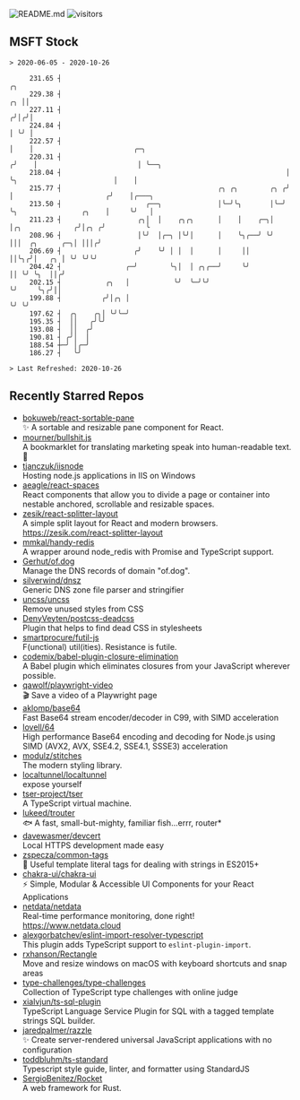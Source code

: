 ![README.md](https://github.com/Gerhut/Gerhut/workflows/README.md/badge.svg)
![visitors](https://visitors.vercel.app/Gerhut/Gerhut?token=8cf69d1f6813d272ef062726b6070c9be4ff72038cfe5a7ded7384a8da65d866)

## MSFT Stock

```
> 2020-06-05 - 2020-10-26

     231.65 ┤                                                             ╭╮                                     
     229.38 ┤                                                          ╭╮ ││                                     
     227.11 ┤                                                         ╭╯│╭╯│                                     
     224.84 ┤                                                         │ ╰╯ │                                     
     222.57 ┤                                                         │    │                         ╭─╮         
     220.31 ┤                                                        ╭╯    │                         │ ╰──╮      
     218.04 ┤                                                        │     ╰╮                        │    │      
     215.77 ┤                                       ╭╮ ╭╮        ╭╮ ╭╯      │                       ╭╯    │╭───╮ 
     213.50 ┤                     ╭──╮              │╰─╯╰╮       │╰─╯       ╰╮                ╭╮    │     ╰╯   │ 
     211.23 ┤                   ╭╮│  │    ╭╮╭╮      │    │    ╭─╮│           │╭╮             ╭╯│╭╮ ╭╯          ╰ 
     208.96 ┤                   │╰╯  │╭─╮ │╰╯│      │    ╰╮╭──╯ ╰╯           │││  ╭╮      ╭─╮│ │││╭╯             
     206.69 ┤                  ╭╯    ╰╯ │ │  │      │     ││                 ││╰╮╭╯│   ╭╮ │ ╰╯ ╰╯╰╯              
     204.42 ┤                ╭─╯        ╰╮│  │ ╭╮╭──╯     ╰╯                 ││ ╰╯ ╰╮  ││╭╯                      
     202.15 ┤           ╭╮   │           ╰╯  ╰─╯╰╯                           ╰╯     ╰╮╭╯││                       
     199.88 ┤          ╭╯│╭╮ │                                                       ╰╯ ╰╯                       
     197.62 ┤  ╭╮    ╭╮│ ╰╯╰─╯                                                                                   
     195.35 ┤  ││   ╭╯╰╯                                                                                         
     193.08 ┤  ││  ╭╯                                                                                            
     190.81 ┤ ╭╯│  │                                                                                             
     188.54 ┼─╯ │╭─╯                                                                                             
     186.27 ┤   ╰╯                                                                                               

> Last Refreshed: 2020-10-26
```

## Recently Starred Repos

- [bokuweb/react-sortable-pane](https://github.com/bokuweb/react-sortable-pane)  
  :sparkles: A sortable and resizable pane component for React.
- [mourner/bullshit.js](https://github.com/mourner/bullshit.js)  
  A bookmarklet for translating marketing speak into human-readable text. :poop:
- [tjanczuk/iisnode](https://github.com/tjanczuk/iisnode)  
  Hosting node.js applications in IIS on Windows
- [aeagle/react-spaces](https://github.com/aeagle/react-spaces)  
  React components that allow you to divide a page or container into nestable anchored, scrollable and resizable spaces.
- [zesik/react-splitter-layout](https://github.com/zesik/react-splitter-layout)  
  A simple split layout for React and modern browsers. https://zesik.com/react-splitter-layout
- [mmkal/handy-redis](https://github.com/mmkal/handy-redis)  
  A wrapper around node_redis with Promise and TypeScript support.
- [Gerhut/of.dog](https://github.com/Gerhut/of.dog)  
  Manage the DNS records of domain "of.dog".
- [silverwind/dnsz](https://github.com/silverwind/dnsz)  
  Generic DNS zone file parser and stringifier
- [uncss/uncss](https://github.com/uncss/uncss)  
  Remove unused styles from CSS
- [DenyVeyten/postcss-deadcss](https://github.com/DenyVeyten/postcss-deadcss)  
  Plugin that helps to find dead CSS in stylesheets
- [smartprocure/futil-js](https://github.com/smartprocure/futil-js)  
  F(unctional) util(ities). Resistance is futile.
- [codemix/babel-plugin-closure-elimination](https://github.com/codemix/babel-plugin-closure-elimination)  
  A Babel plugin which eliminates closures from your JavaScript wherever possible.
- [qawolf/playwright-video](https://github.com/qawolf/playwright-video)  
  🎬 Save a video of a Playwright page
- [aklomp/base64](https://github.com/aklomp/base64)  
  Fast Base64 stream encoder/decoder in C99, with SIMD acceleration
- [lovell/64](https://github.com/lovell/64)  
  High performance Base64 encoding and decoding for Node.js using SIMD (AVX2, AVX, SSE4.2, SSE4.1, SSSE3) acceleration
- [modulz/stitches](https://github.com/modulz/stitches)  
  The modern styling library.
- [localtunnel/localtunnel](https://github.com/localtunnel/localtunnel)  
  expose yourself
- [tser-project/tser](https://github.com/tser-project/tser)  
  A TypeScript virtual machine.
- [lukeed/trouter](https://github.com/lukeed/trouter)  
  :fish: A fast, small-but-mighty, familiar fish...errr, router*
- [davewasmer/devcert](https://github.com/davewasmer/devcert)  
  Local HTTPS development made easy
- [zspecza/common-tags](https://github.com/zspecza/common-tags)  
  🔖 Useful template literal tags for dealing with strings in ES2015+
- [chakra-ui/chakra-ui](https://github.com/chakra-ui/chakra-ui)  
  ⚡️ Simple, Modular & Accessible UI Components for your React Applications
- [netdata/netdata](https://github.com/netdata/netdata)  
  Real-time performance monitoring, done right! https://www.netdata.cloud
- [alexgorbatchev/eslint-import-resolver-typescript](https://github.com/alexgorbatchev/eslint-import-resolver-typescript)  
  This plugin adds TypeScript support to `eslint-plugin-import`.
- [rxhanson/Rectangle](https://github.com/rxhanson/Rectangle)  
  Move and resize windows on macOS with keyboard shortcuts and snap areas
- [type-challenges/type-challenges](https://github.com/type-challenges/type-challenges)  
  Collection of TypeScript type challenges with online judge
- [xialvjun/ts-sql-plugin](https://github.com/xialvjun/ts-sql-plugin)  
  TypeScript Language Service Plugin for SQL with a tagged template strings SQL builder.
- [jaredpalmer/razzle](https://github.com/jaredpalmer/razzle)  
  ✨ Create server-rendered universal JavaScript applications with no configuration
- [toddbluhm/ts-standard](https://github.com/toddbluhm/ts-standard)  
  Typescript style guide, linter, and formatter using StandardJS
- [SergioBenitez/Rocket](https://github.com/SergioBenitez/Rocket)  
  A web framework for Rust.
